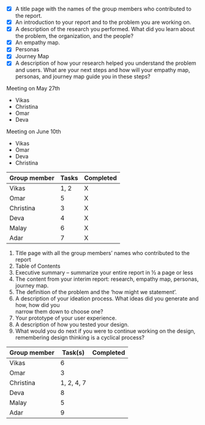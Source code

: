 - [x] A title page with the names of the group members who contributed to the report. 
- [x] An introduction to your report and to the problem you are working on.  
- [x] A description of the research you performed. What did you learn about the problem, the organization, and the people?  
- [x] An empathy map.  
- [x] Personas  
- [x] Journey Map  
- [x] A description of how your research helped you understand the problem and users. What are your next steps and how will your empathy map, personas, and journey map guide you in these steps?

Meeting on May 27th
- Vikas
- Christina
- Omar
- Deva

Meeting on June 10th
- Vikas
- Omar
- Deva
- Christina

| Group member | Tasks | Completed |
| ------------ | ----- | --------- |
| Vikas        | 1, 2  | X         |
| Omar         | 5     | X         |
| Christina    | 3     | X         |
| Deva         | 4     | X         |
| Malay        | 6     | X         |
| Adar         | 7     | X         |


1. Title page with all the group members’ names who contributed to the report  
2. Table of Contents  
3. Executive summary – summarize your entire report in ½ a page or less  
4. The content from your interim report: research, empathy map, personas, journey map.  
5. The definition of the problem and the ‘how might we statement’.  
6. A description of your ideation process. What ideas did you generate and how, how did you  
narrow them down to choose one?  
7. Your prototype of your user experience.  
8. A description of how you tested your design.  
9. What would you do next if you were to continue working on the design, remembering design 
thinking is a cyclical process?

| Group member | Task(s)    | Completed |
| ------------ | ---------- | --------- |
| Vikas        | 6          |           |
| Omar         | 3          |           |
| Christina    | 1, 2, 4, 7 |           |
| Deva         | 8          |           |
| Malay        | 5          |           |
| Adar         | 9          |           |
